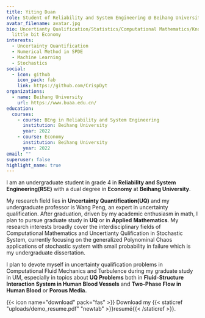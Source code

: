 ```yaml
---
title: Yiting Duan
role: Student of Reliability and System Engineering @ Beihang University
avatar_filename: avatar.jpg
bio: Uncertianty Qualification/Statistics/Computational Mathematics/Knowing a
  little bit Economy
interests:
  - Uncertainty Quantification
  - Numerical Method in SPDE
  - Machine Learning
  - Stochastics
social:
  - icon: github
    icon_pack: fab
    link: https://github.com/CrispDyt
organizations:
  - name: Beihang University
    url: https://www.buaa.edu.cn/
education:
  courses:
    - course: BEng in Reliability and System Engineering
      institution: Beihang University
      year: 2022
    - course: Economy
      institution: Beihang University
      year: 2022
email: ""
superuser: false
highlight_name: true
---
```

I am an undergraduate student in grade 4 in **Reliability and System Engineering(RSE)** with a dual degree in **Economy** at **Beihang University**.

My research field lies in **Uncertainty Quantification(UQ)** and my undergraduate professor is Wang Peng, an expert in uncertainty qualification. After graduation, driven by my academic enthusiasm in math, I plan to pursue graduate study in **UQ** or in **Applied** **Mathematics**. My research interests broadly cover the interdisciplinary fields of Computational Mathematics and Uncertianty Qulification in Stochastic System, currently focusing on the generalized Polynominal Chaos applications of stochastic system with small probability in failure which is my undergraduate dissertation. 

I plan to devote myself in uncertainty qualification problems in Computational Fluid Mechanics and Turbulence during my graduate study in UM, especially in topics about **UQ Problems** both in **Fluid-Structure Interaction System in Human Blood Vessels** and **Two-Phase** **Flow in Human Blood** or **Porous Media.**

{{< icon name="download" pack="fas" >}} Download my {{< staticref "uploads/demo_resume.pdf" "newtab" >}}resumé{{< /staticref >}}.